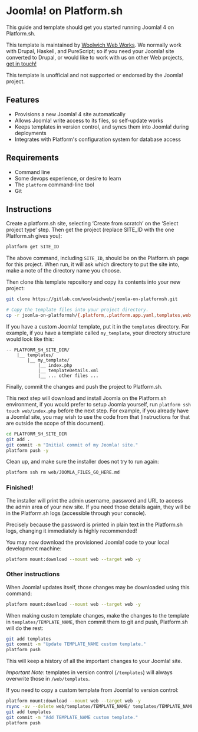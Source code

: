 # Joomla! on Platform.sh

This guide and template should get you started running Joomla! 4 on Platform.sh.

This template is maintained by [Woolwich Web Works](https://www.woolwichweb.works). We normally work with Drupal, Haskell, and PureScript; so if you need your Joomla! site converted to Drupal, or would like to work with us on other Web projects, [get in touch!](https://www.woolwichweb.works/contact)

This template is unofficial and not supported or endorsed by the Joomla! project.

## Features

* Provisions a new Joomla! 4 site automatically
* Allows Joomla! write access to its files, so self-update works
* Keeps templates in version control, and syncs them into Joomla! during deployments
* Integrates with Platform's configuration system for database access

## Requirements

* Command line
* Some devops experience, or desire to learn
* The `platform` command-line tool
* Git

## Instructions

Create a platform.sh site, selecting ‘Create from scratch’ on the ‘Select project type’ step. Then get the project (replace SITE_ID with the one Platform.sh gives you):

```bash
platform get SITE_ID
```

The above command, including `SITE_ID`, should be on the Platform.sh page for this project. When run, it will ask which directory to put the site into, make a note of the directory name you choose.

Then clone this template repository and copy its contents into your new project:

```bash
git clone https://gitlab.com/woolwichweb/joomla-on-platformsh.git

# Copy the template files into your project directory.
cp -r joomla-on-platformsh/{.platform,.platform.app.yaml,templates,web,bin,.gitignore,php.ini} PLATFORM_SH_SITE_DIR/
```

If you have a custom Joomla! template, put it in the `templates` directory. For example, if you have a template called `my_template`, your directory structure would look like this:

```
-- PLATFORM_SH_SITE_DIR/
    |__ templates/
        |__ my_template/
            |__ index.php
            |__ templateDetails.xml
            |__ ... other files ...
```

Finally, commit the changes and push the project to Platform.sh.

This next step will download and install Joomla on the Platform.sh environment, if you would prefer to setup Joomla yourself, run `platform ssh touch web/index.php` before the next step. For example, if you already have a Joomla! site, you may wish to use the code from that (instructions for that are outside the scope of this document).

```bash
cd PLATFORM_SH_SITE_DIR
git add .
git commit -m "Initial commit of my Joomla! site."
platform push -y
```

Clean up, and make sure the installer does not try to run again:

```bash
platform ssh rm web/JOOMLA_FILES_GO_HERE.md
```

### Finished!

The installer will print the admin username, password and URL to access the admin area of your new site. If you need those details again, they will be in the Platform.sh logs (accessible through your console).

Precisely because the password is printed in plain text in the Platform.sh logs, changing it immediately is highly recommended!

You may now download the provisioned Joomla! code to your local development machine:

```bash
platform mount:download --mount web --target web -y
```



### Other instructions

When Joomla! updates itself, those changes may be downloaded using this command:

```bash
platform mount:download --mount web --target web -y
```

When making custom template changes, make the changes to the template in `templates/TEMPLATE_NAME`, then commit them to git and push, Platform.sh will do the rest:

```bash
git add templates
git commit -m "Update TEMPLATE_NAME custom template."
platform push
```

This will keep a history of all the important changes to your Joomla! site.

*Important Note*: templates in version control (`/templates`) will always overwrite those in `/web/templates`.

If you need to copy a custom template from Joomla! to version control:

```bash
platform mount:download --mount web --target web -y
rsync -av --delete web/templates/TEMPLATE_NAME/ templates/TEMPLATE_NAME/
git add templates
git commit -m "Add TEMPLATE_NAME custom template."
platform push
```
